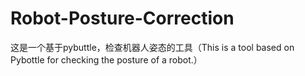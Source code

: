 # Robot-Posture-Correction
这是一个基于pybuttle，检查机器人姿态的工具（This is a tool based on Pybottle for checking the posture of a robot.）
